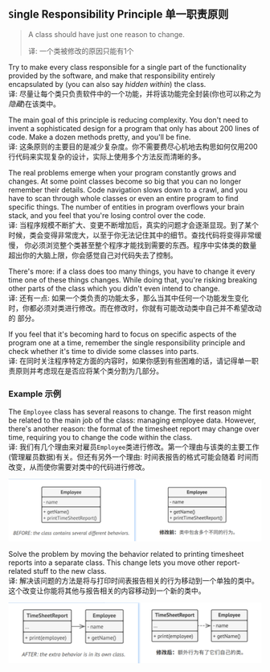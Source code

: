 ## `S`ingle Responsibility Principle 单一职责原则

> A class should have just one reason to change.
> 
> 译: 一个类被修改的原因只能有1个

Try to make every class responsible for a single part of the functionality provided by the software, and make that 
responsibility entirely encapsulated by (you can also say *hidden within*) the class.   
译: 尽量让每个类只负责软件中的一个功能，并将该功能完全封装(你也可以称之为*隐藏*)在该类中。

The main goal of this principle is reducing complexity. You don't need to invent a sophisticated design for a program 
that only has about 200 lines of code. Make a dozen methods pretty, and you'll be fine.   
译: 这条原则的主要目的是减少复杂度。你不需要费尽心机地去构思如何仅用200行代码来实现复杂的设计，实际上使用多个方法反而清晰的多。

The real problems emerge when your program constantly grows and changes. At some point classes become so big that you 
can no longer remember their details. Code navigation slows down to a crawl, and you have to scan through whole classes 
or even an entire program to find specific things. The number of entities in program overflows your brain stack, and
you feel that you're losing control over the code.   
译: 当程序规模不断扩大、变更不断增加后，真实的问题才会逐渐显现。到了某个时候，类会变得非常庞大，以至于你无法记住其中的细节。查找代码将变得非常缓慢，
你必须浏览整个类甚至整个程序才能找到需要的东西。程序中实体类的数量超出你的大脑上限，你会感觉自己对代码失去了控制。

There's more: if a class does too many things, you have to change it every time one of these things changes. While 
doing that, you're risking breaking other parts of the class which you didn't even intend to change.   
译: 还有一点: 如果一个类负责的功能太多，那么当其中任何一个功能发生变化时，你都必须对类进行修改。而在修改时，你就有可能改动类中自己并不希望改动的
部分。

If you feel that it's becoming hard to focus on specific aspects of the program one at a time, remember the single 
responsibility principle and check whether it's time to divide some classes into parts.   
译: 在同时关注程序特定方面的内容时，如果你感到有些困难的话，请记得单一职责原则并考虑现在是否应将某个类分割为几部分。


### Example 示例

The `Employee` class has several reasons to change. The first reason might be related to the main job of the class: 
managing employee data. However, there's another reason: the format of the timesheet report may change over time, 
requiring you to change the code within the class.   
译: 我们有几个理由来对雇员`Employee`类进行修改。第一个理由与该类的主要工作(管理雇员数据)有关。但还有另外一个理由: 时间表报告的格式可能会随着
时间而改变，从而使你需要对类中的代码进行修改。

![employee](../../../../../assets/uml_employee.png)

Solve the problem by moving the behavior related to printing timesheet reports into a separate class. This change lets 
you move other report-related stuff to the new class.   
译: 解决该问题的方法是将与打印时间表报告相关的行为移动到一个单独的类中。这个改变让你能将其他与报告相关的内容移动到一个新的类中。

![TimeSheetReport and Employee](../../../../../assets/uml_Employee_TimeSheetReport.png)

